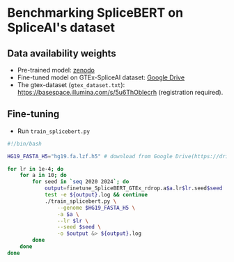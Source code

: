 # Benchmarking SpliceBERT on SpliceAI's dataset

## Data availability weights

- Pre-trained model: [zenodo](https://zenodo.org/records/7995778)  
- Fine-tuned model on GTEx-SpliceAI dataset: [Google Drive](https://drive.google.com/file/d/1sUrsKbe0HJfLmNxqcNkmZccy835V0UFP/view?usp=sharing)  
- The gtex-dataset (`gtex_dataset.txt`): https://basespace.illumina.com/s/5u6ThOblecrh (registration required).

## Fine-tuning

- Run `train_splicebert.py`

```bash 
#!/bin/bash

HG19_FASTA_H5="hg19.fa.lzf.h5" # download from Google Drive(https://drive.google.com/file/d/1amJJRtMKrgnrADwi7bgrK3aTMtV_LOAq/view?usp=drive_link) or convert from fasta file using fasta2hdf5.py (https://gist.github.com/chenkenbio/fb95823fa2dce71aee048973270473e0)

for lr in 1e-4; do
    for a in 10; do
        for seed in `seq 2020 2024`; do
            output=finetune_SpliceBERT_GTEx_rdrop.a$a.lr$lr.seed$seed
            test -e ${output}.log && continue
            ./train_splicebert.py \
                --genome $HG19_FASTA_H5 \
                -a $a \
                --lr $lr \
                --seed $seed \
                -o $output &> ${output}.log
        done
    done
done
```
